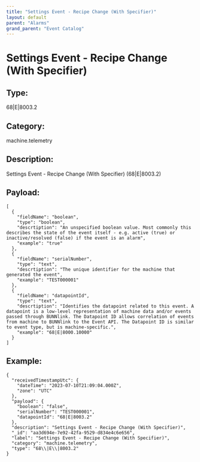 ```yaml
---
title: "Settings Event - Recipe Change (With Specifier)"
layout: default
parent: "Alarms"
grand_parent: "Event Catalog"
---
```


# Settings Event - Recipe Change (With Specifier)

## Type:

68\|E\|8003.2

## Category:

machine.telemetry

## Description: 

Settings Event - Recipe Change (With Specifier) (68\|E\|8003.2)

## Payload:

```
[
  {
    "fieldName": "boolean",
    "type": "boolean",
    "descrtiption": "An unspecified boolean value. Most commonly this describes the state of the event itself - e.g. active (true) or inactive/resolved (false) if the event is an alarm",
    "example": "true"
  },
  {
    "fieldName": "serialNumber",
    "type": "text",
    "descrtiption": "The unique identifier for the machine that generated the event",
    "example": "TEST000001"
  },
  {
    "fieldName": "datapointId",
    "type": "text",
    "descrtiption": "Identifies the datapoint related to this event. A datapoint is a low-level representation of machine data and/or events passed through BUNNlink. The Datapoint ID allows correlation of events from machine to BUNNlink to the Event API. The Datapoint ID is similar to event type, but is machine-specific.",
    "example": "68|E|8000.10000"
  }
]
```

## Example:

```
{
  "receivedTimestampUtc": {
    "dateTime": "2023-07-10T21:09:04.000Z",
    "zone": "UTC"
  },
  "payload": {
    "boolean": "false",
    "serialNumber": "TEST000001",
    "datapointId": "68|E|8003.2"
  },
  "description": "Settings Event - Recipe Change (With Specifier)",
  "_id": "aa3d694e-7e92-42fa-9529-d834e4c6e656",
  "label": "Settings Event - Recipe Change (With Specifier)",
  "category": "machine.telemetry",
  "type": "68\\|E\\|8003.2"
}
```
